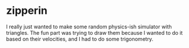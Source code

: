 # zipperin

I really just wanted to make some random physics-ish 
simulator with triangles. The fun part was trying to
draw them because I wanted to do it based on their
velocities, and I had to do some trigonometry.
